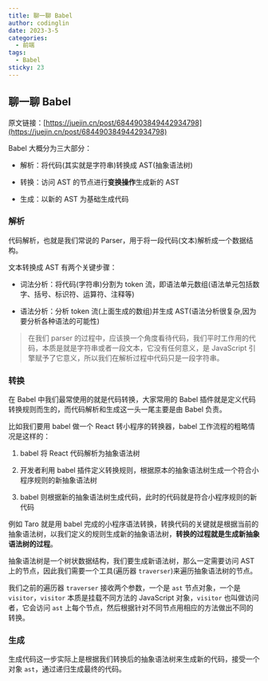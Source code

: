 ```yaml
---
title: 聊一聊 Babel
author: codinglin
date: 2023-3-5
categories:
  - 前端
tags:
  - Babel
sticky: 23
---
```


## 聊一聊 Babel

原文链接：[https://juejin.cn/post/6844903849442934798](https://juejin.cn/post/6844903849442934798)

Babel 大概分为三大部分：

- 解析：将代码(其实就是字符串)转换成 AST(抽象语法树)

- 转换：访问 AST 的节点进行**变换操作**生成新的 AST

- 生成：以新的 AST 为基础生成代码

### 解析

代码解析，也就是我们常说的 Parser，用于将一段代码(文本)解析成一个数据结构。

文本转换成 AST 有两个关键步骤：

- 词法分析：将代码(字符串)分割为 token 流，即语法单元数组(语法单元包括数字、括号、标识符、运算符、注释等)

- 语法分析：分析 token 流(上面生成的数组)并生成 AST(语法分析很复杂,因为要分析各种语法的可能性)

> 在我们 parser 的过程中，应该换一个角度看待代码，我们平时工作用的代码，本质是就是字符串或者一段文本，它没有任何意义，是 JavaScript 引擎赋予了它意义，所以我们在解析过程中代码只是一段字符串。

### 转换

在 Babel 中我们最常使用的就是代码转换，大家常用的 Babel 插件就是定义代码转换规则而生的，而代码解析和生成这一头一尾主要是由 Babel 负责。

比如我们要用 babel 做一个 React 转小程序的转换器，babel 工作流程的粗略情况是这样的：

1. babel 将 React 代码解析为抽象语法树

2. 开发者利用 babel 插件定义转换规则，根据原本的抽象语法树生成一个符合小程序规则的新抽象语法树

3. babel 则根据新的抽象语法树生成代码，此时的代码就是符合小程序规则的新代码

例如 Taro 就是用 babel 完成的小程序语法转换，转换代码的关键就是根据当前的抽象语法树，以我们定义的规则生成新的抽象语法树，**转换的过程就是生成新抽象语法树的过程**。

抽象语法树是一个树状数据结构，我们要生成新语法树，那么一定需要访问 AST 上的节点，因此我们需要一个工具(遍历器 `traverser`)来遍历抽象语法树的节点。

我们之前的遍历器 `traverser` 接收两个参数，一个是 `ast` 节点对象，一个是 `visitor`，`visitor` 本质是挂载不同方法的 JavaScript 对象，`visitor` 也叫做访问者，它会访问 `ast` 上每个节点，然后根据针对不同节点用相应的方法做出不同的转换。

### 生成

生成代码这一步实际上是根据我们转换后的抽象语法树来生成新的代码，接受一个对象 `ast`，通过递归生成最终的代码。
